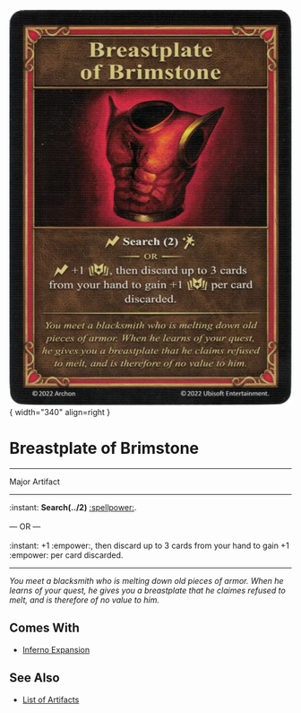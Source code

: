 ![Breastplate of Brimstone](../assets/artifacts_major-breastplate_of_brimstone.webp){ width="340" align=right }

# Breastplate of Brimstone
___
Major Artifact
___
:instant: **Search(../2)** [:spellpower:](../spells.md).<br><br>— OR —<br><br>:instant: +1 :empower:, then discard up to 3 cards from your hand to gain +1 :empower: per card discarded.
___
*You meet a blacksmith who is melting down old pieces of armor. When he learns of your quest, he gives you a breastplate that he claimes refused to melt, and is therefore of no value to him.*


## Comes With

- [Inferno Expansion](../content.md)


## See Also

- [List of Artifacts](../artifacts.md)
